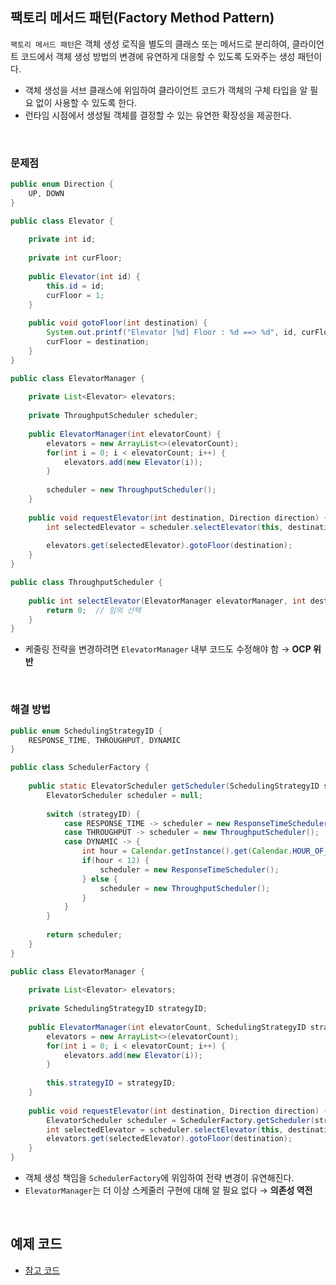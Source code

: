 ## 팩토리 메서드 패턴(Factory Method Pattern)
`팩토리 메서드 패턴`은 객체 생성 로직을 별도의 클래스 또는 메서드로 분리하여, 클라이언트 코드에서 객체 생성 방법의 변경에 유연하게 대응할 수 있도록 도와주는 생성 패턴이다.  
- 객체 생성을 서브 클래스에 위임하여 클라이언트 코드가 객체의 구체 타입을 알 필요 없이 사용할 수 있도록 한다.
- 런타임 시점에서 생성될 객체를 결정할 수 있는 유연한 확장성을 제공한다.

<br>

### 문제점
```java
public enum Direction {  
    UP, DOWN  
}

public class Elevator {  
  
    private int id;  
  
    private int curFloor;  
  
    public Elevator(int id) {  
        this.id = id;  
        curFloor = 1;  
    }  
  
    public void gotoFloor(int destination) {  
        System.out.printf("Elevator [%d] Floor : %d ==> %d", id, curFloor, destination);  
        curFloor = destination;  
    }  
}

public class ElevatorManager {  
  
    private List<Elevator> elevators;  
  
    private ThroughputScheduler scheduler;  
  
    public ElevatorManager(int elevatorCount) {  
        elevators = new ArrayList<>(elevatorCount);  
        for(int i = 0; i < elevatorCount; i++) {  
            elevators.add(new Elevator(i));  
        }  
  
        scheduler = new ThroughputScheduler();  
    }  
  
    public void requestElevator(int destination, Direction direction) {  
        int selectedElevator = scheduler.selectElevator(this, destination, direction);  
  
        elevators.get(selectedElevator).gotoFloor(destination);  
    }  
}

public class ThroughputScheduler {  
  
    public int selectElevator(ElevatorManager elevatorManager, int destination, Direction direction) {  
        return 0;  // 임의 선택  
    }  
}
```
- 케줄링 전략을 변경하려면 `ElevatorManager` 내부 코드도 수정해야 함 → **OCP 위반**

<br>

### 해결 방법
```java
public enum SchedulingStrategyID {  
    RESPONSE_TIME, THROUGHPUT, DYNAMIC  
}

public class SchedulerFactory {  
  
    public static ElevatorScheduler getScheduler(SchedulingStrategyID strategyID) {  
        ElevatorScheduler scheduler = null;  
  
        switch (strategyID) {  
            case RESPONSE_TIME -> scheduler = new ResponseTimeScheduler();  
            case THROUGHPUT -> scheduler = new ThroughputScheduler();  
            case DYNAMIC -> {  
                int hour = Calendar.getInstance().get(Calendar.HOUR_OF_DAY);  
                if(hour < 12) {  
                    scheduler = new ResponseTimeScheduler();  
                } else {  
                    scheduler = new ThroughputScheduler();  
                }  
            }  
        }  
  
        return scheduler;  
    }  
}

public class ElevatorManager {  
  
    private List<Elevator> elevators;  
  
    private SchedulingStrategyID strategyID;  
  
    public ElevatorManager(int elevatorCount, SchedulingStrategyID strategyID) {  
        elevators = new ArrayList<>(elevatorCount);  
        for(int i = 0; i < elevatorCount; i++) {  
            elevators.add(new Elevator(i));  
        }  
  
        this.strategyID = strategyID;  
    }  
  
    public void requestElevator(int destination, Direction direction) {  
        ElevatorScheduler scheduler = SchedulerFactory.getScheduler(strategyID);  
        int selectedElevator = scheduler.selectElevator(this, destination, direction);  
        elevators.get(selectedElevator).gotoFloor(destination);  
    }  
}
```
- 객체 생성 책임을 `SchedulerFactory`에 위임하여 전략 변경이 유연해진다.
- `ElevatorManager`는 더 이상 스케줄러 구현에 대해 알 필요 없다 → **의존성 역전**

<br>

## 예제 코드
- [참고 코드](https://github.com/0takkk/TIL/tree/main/OOP/designpatterns/src/factorymethod)
